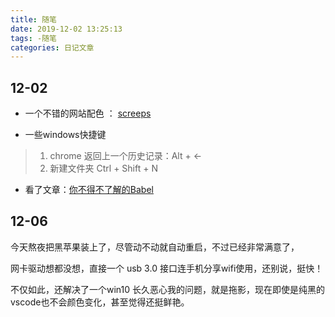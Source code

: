 ```yaml
---
title: 随笔
date: 2019-12-02 13:25:13
tags: -随笔
categories: 日记文章
---
```


## 12-02

* 一个不错的网站配色 ：
[screeps](https://screeps.com/?tdsourcetag=s_pctim_aiomsg)

* 一些windows快捷键
> 1. chrome 返回上一个历史记录：Alt + <-
> 2. 新建文件夹 Ctrl + Shift + N

* 看了文章：[你不得不了解的Babel](https://juejin.im/post/5ddff3abe51d4502d56bd143?utm_source=gold_browser_extension)

## 12-06

今天熬夜把黑苹果装上了，尽管动不动就自动重启，不过已经非常满意了，

网卡驱动想都没想，直接一个 usb 3.0 接口连手机分享wifi使用，还别说，挺快！

不仅如此，还解决了一个win10 长久恶心我的问题，就是拖影，现在即使是纯黑的vscode也不会颜色变化，甚至觉得还挺鲜艳。


